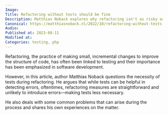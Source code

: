 ```yaml
---
Image: 
Title: Refactoring without tests should be fine
Description: Matthias Noback explores why refactoring isn't as risky as believed, even without tests. Discover how careful programming can lower risks.
Canonical: https://matthiasnoback.nl/2022/10/refactoring-without-tests-should-be-fine/
Audio:
Published at: 2023-08-11
Modified at: 
Categories: testing, php
---
```


Refactoring, the practice of making small, incremental changes to improve the structure of code, has often been linked to testing and their importance has been emphasized in software development.

However, in this article, author Matthias Noback questions the necessity of tests during refactoring. He argues that while tests can be helpful in detecting errors, oftentimes, refactoring measures are straightforward and unlikely to introduce errors—making tests less necessary.

He also deals with some common problems that can arise during the process and shares his own experiences on the matter.

